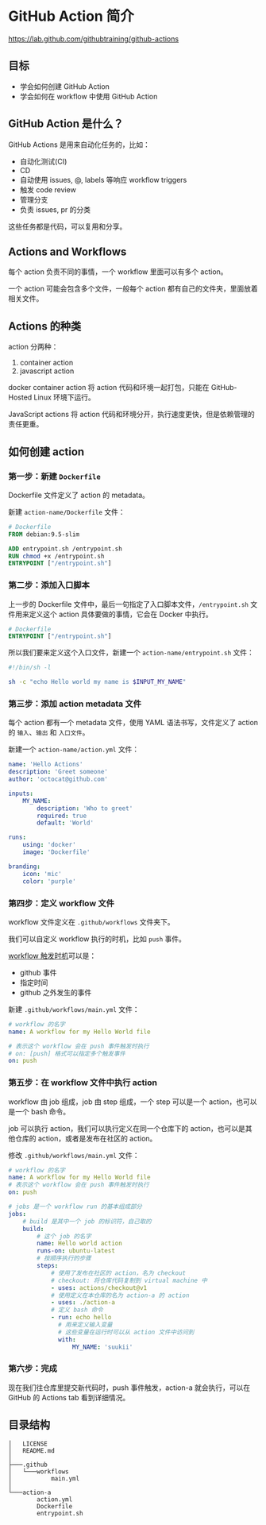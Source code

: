 # GitHub Action 简介

https://lab.github.com/githubtraining/github-actions

## 目标

-   学会如何创建 GitHub Action
-   学会如何在 workflow 中使用 GitHub Action

## GitHub Action 是什么？

GitHub Actions 是用来自动化任务的，比如：

-   自动化测试(CI)
-   CD
-   自动使用 issues, @, labels 等响应 workflow triggers
-   触发 code review
-   管理分支
-   负责 issues, pr 的分类

这些任务都是代码，可以复用和分享。

## Actions and Workflows

每个 action 负责不同的事情，一个 workflow 里面可以有多个 action。

一个 action 可能会包含多个文件，一般每个 action 都有自己的文件夹，里面放着相关文件。

## Actions 的种类

action 分两种：

1. container action
2. javascript action

docker container action 将 action 代码和环境一起打包，只能在 GitHub-Hosted Linux 环境下运行。

JavaScript actions 将 action 代码和环境分开，执行速度更快，但是依赖管理的责任更重。

## 如何创建 action

### 第一步：新建 `Dockerfile`

Dockerfile 文件定义了 action 的 metadata。

新建 `action-name/Dockerfile` 文件：

```dockerfile
# Dockerfile
FROM debian:9.5-slim

ADD entrypoint.sh /entrypoint.sh
RUN chmod +x /entrypoint.sh
ENTRYPOINT ["/entrypoint.sh"]
```

### 第二步：添加入口脚本

上一步的 Dockerfile 文件中，最后一句指定了入口脚本文件，`/entrypoint.sh` 文件用来定义这个 action 具体要做的事情，它会在 Docker 中执行。

```dockerfile
# Dockerfile
ENTRYPOINT ["/entrypoint.sh"]
```

所以我们要来定义这个入口文件，新建一个 `action-name/entrypoint.sh` 文件：

```bash
#!/bin/sh -l

sh -c "echo Hello world my name is $INPUT_MY_NAME"
```

### 第三步：添加 action metadata 文件

每个 action 都有一个 metadata 文件，使用 YAML 语法书写，文件定义了 action 的 `输入`、`输出` 和 `入口文件`。

新建一个 `action-name/action.yml` 文件：

```yml
name: 'Hello Actions'
description: 'Greet someone'
author: 'octocat@github.com'

inputs:
    MY_NAME:
        description: 'Who to greet'
        required: true
        default: 'World'

runs:
    using: 'docker'
    image: 'Dockerfile'

branding:
    icon: 'mic'
    color: 'purple'
```

### 第四步：定义 workflow 文件

workflow 文件定义在 `.github/workflows` 文件夹下。

我们可以自定义 workflow 执行的时机，比如 `push` 事件。

[workflow 触发时机](https://help.github.com/en/articles/events-that-trigger-workflows)可以是：

-   github 事件
-   指定时间
-   github 之外发生的事件

新建 `.github/workflows/main.yml` 文件：

```yml
# workflow 的名字
name: A workflow for my Hello World file

# 表示这个 workflow 会在 push 事件触发时执行
# on: [push] 格式可以指定多个触发事件
on: push
```

### 第五步：在 workflow 文件中执行 action

workflow 由 job 组成，job 由 step 组成，一个 step 可以是一个 action，也可以是一个 bash 命令。

job 可以执行 action，我们可以执行定义在同一个仓库下的 action，也可以是其他仓库的 action，或者是发布在社区的 action。

修改 `.github/workflows/main.yml` 文件：

```yml
# workflow 的名字
name: A workflow for my Hello World file
# 表示这个 workflow 会在 push 事件触发时执行
on: push

# jobs 是一个 workflow run 的基本组成部分
jobs:
    # build 是其中一个 job 的标识符，自己取的
    build:
        # 这个 job 的名字
        name: Hello world action
        runs-on: ubuntu-latest
        # 按顺序执行的步骤
        steps:
            # 使用了发布在社区的 action，名为 checkout
            # checkout: 将仓库代码复制到 virtual machine 中
            - uses: actions/checkout@v1
            # 使用定义在本仓库的名为 action-a 的 action
            - uses: ./action-a
            # 定义 bash 命令
            - run: echo hello
              # 用来定义输入变量
              # 这些变量在运行时可以从 action 文件中访问到
              with:
                  MY_NAME: 'suukii'
```

### 第六步：完成

现在我们往仓库里提交新代码时，push 事件触发，action-a 就会执行，可以在 GitHub 的 Actions tab 看到详细情况。

## 目录结构

```
│   LICENSE
│   README.md
│
├───.github
│   └───workflows
│           main.yml
│
└───action-a
        action.yml
        Dockerfile
        entrypoint.sh
```
